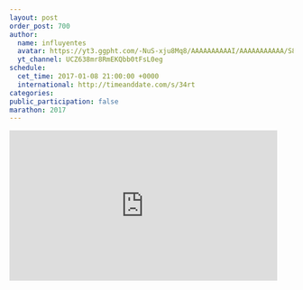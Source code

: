 ```yaml
---
layout: post
order_post: 700
author:
  name: influyentes
  avatar: https://yt3.ggpht.com/-NuS-xju8Mq8/AAAAAAAAAAI/AAAAAAAAAAA/S8sUga9T7OU/s88-c-k-no-mo-rj-c0xffffff/photo.jpg
  yt_channel: UCZ638mr8RmEKQbb0tFsL0eg
schedule:
  cet_time: 2017-01-08 21:00:00 +0000
  international: http://timeanddate.com/s/34rt
categories:
public_participation: false
marathon: 2017
---
```

<iframe width="475" height="267" src="https://www.youtube.com/embed/dZIHa12Sd4A" frameborder="0" allowfullscreen></iframe>
